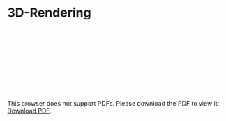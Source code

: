# 3D-Rendering
<object data="https://github.com/steph1793/3D-Rendering/blob/master/files/report.pdf" type="application/pdf" width="700px" height="700px">
    <embed src="https://github.com/steph1793/3D-Rendering/blob/master/files/report.pdf">
        <p>This browser does not support PDFs. Please download the PDF to view it: <a href="https://github.com/steph1793/3D-Rendering/blob/master/files/report.pdf">Download PDF</a>.</p>
    </embed>
</object>
